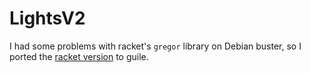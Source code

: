 # LightsV2

I had some problems with racket's `gregor` library on Debian buster, so I ported the [racket version](https://github.com/EarlPitts/lights) to guile.
